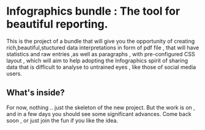 Infographics bundle : The tool for beautiful reporting.
========================
This is the project of a bundle that will give you the opportunity of creating rich,beautiful,stuctured data interpretations 
in form of pdf file , that will have statistics and raw entries ,as well as paragraphs , with pre-configured CSS layout , 
which will aim to help adopting the Infographics spirit of sharing data that is difficult to analyse to untrained eyes , like those of social media users.

What's inside?
--------------
For now, nothing .. just the skeleton of the new project.
But the work is on , and in a few days you should see some significant advances.
Come back soon , or just join the fun if you like the idea.
